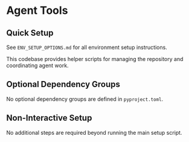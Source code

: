 # Agent Tools

## Quick Setup

See `ENV_SETUP_OPTIONS.md` for all environment setup instructions.

This codebase provides helper scripts for managing the repository and coordinating agent work.

## Optional Dependency Groups

No optional dependency groups are defined in `pyproject.toml`.

## Non-Interactive Setup

No additional steps are required beyond running the main setup script.
